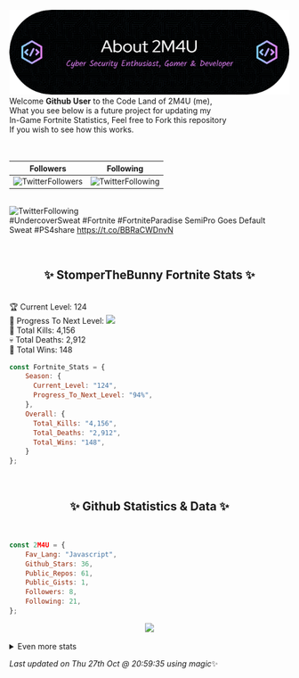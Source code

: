 
  ![Header](./src/github-banner.png)
  <br>
  Welcome **Github User** to the Code Land of 2M4U (me),<br>
  What you see below is a future project for updating my<br>
  In-Game Fortnite Statistics, Feel free to Fork this repository<br>
  If you wish to see how this works.
  <br><br>
  <br>
  
  | Followers  | Following |
  | ---------- |:---------:|
  | ![TwitterFollowers](https://img.shields.io/badge/Twitter%20Followers-79-blue)  | ![TwitterFollowing](https://img.shields.io/badge/Twitter%20Following-217-blue)  |


  <br>![TwitterFollowing](https://img.shields.io/badge/Latest%20Tweet--blue)<br>
  #UndercoverSweat #Fortnite #FortniteParadise  SemiPro Goes Default Sweat #PS4share https://t.co/BBRaCWDnvN
   
  <br><h2 align="center"> ✨ StomperTheBunny Fortnite Stats ✨</h2><br>
  🏆 Current Level: 124<br>
  🎉 Progress To Next Level: ![](https://geps.dev/progress/94)<br>
  🎯 Total Kills: 4,156<br>
  💀 Total Deaths: 2,912<br>
  👑 Total Wins: 148<br>

```js
const Fortnite_Stats = {
    Season: {    
      Current_Level: "124",
      Progress_To_Next_Level: "94%",
    },
    Overall: {
      Total_Kills: "4,156",
      Total_Deaths: "2,912",
      Total_Wins: "148",
    }
}; 
```


<br><h2 align="center"> ✨ Github Statistics & Data ✨</h2><br>

```js
const 2M4U = {
    Fav_Lang: "Javascript",
    Github_Stars: 36,
    Public_Repos: 61,
    Public_Gists: 1,
    Followers: 8,
    Following: 21,
}; 
```

<p align="center">
<img src="https://github-readme-streak-stats.herokuapp.com/?user=2M4U&theme=tokyonight">
</p>
<details>
  <summary>
      Even more stats
  </summary>
  <p align="center">
    <img src="https://github-profile-trophy.vercel.app/?username=2M4U&theme=dracula">
    <img src="https://github-readme-stats.vercel.app/api?username=2M4U&theme=tokyonight&count_private=true&show_icons=true&include_all_commits=true">
  </p>
</details>

<!-- Last updated on Thu Oct 27 2022 20:59:35 GMT+0000 (Coordinated Universal Time) ;-;-->
<i>Last updated on  Thu 27th Oct @ 20:59:35 using magic</i>✨